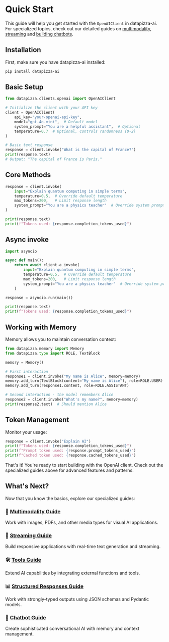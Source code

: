 # Quick Start

This guide will help you get started with the `OpenAIClient` in datapizza-ai. For specialized topics, check out our detailed guides on [multimodality](multimodality.md), [streaming](streaming.md) and [building chatbots](chatbot.md).

## Installation

First, make sure you have datapizza-ai installed:

```bash
pip install datapizza-ai
```

## Basic Setup


```python
from datapizza.clients.openai import OpenAIClient

# Initialize the client with your API key
client = OpenAIClient(
    api_key="your-openai-api-key",
    model="gpt-4o-mini",  # Default model
    system_prompt="You are a helpful assistant",  # Optional
    temperature=0.7  # Optional, controls randomness (0-2)
)
```


```python
# Basic text response
response = client.invoke("What is the capital of France?")
print(response.text)
# Output: "The capital of France is Paris."
```

## Core Methods


```python
response = client.invoke(
    input="Explain quantum computing in simple terms",
    temperature=0.5,  # Override default temperature
    max_tokens=200,   # Limit response length
    system_prompt="You are a physics teacher"  # Override system prompt
)

print(response.text)
print(f"Tokens used: {response.completion_tokens_used}")
```


## Async invoke

```python
import asyncio

async def main():
    return await client.a_invoke(
        input="Explain quantum computing in simple terms",
        temperature=0.5,  # Override default temperature
        max_tokens=200,   # Limit response length
        system_prompt="You are a physics teacher"  # Override system prompt
    )

response = asyncio.run(main())

print(response.text)
print(f"Tokens used: {response.completion_tokens_used}")
```
## Working with Memory

Memory allows you to maintain conversation context:

```python
from datapizza.memory import Memory
from datapizza.type import ROLE, TextBlock

memory = Memory()

# First interaction
response1 = client.invoke("My name is Alice", memory=memory)
memory.add_turn(TextBlock(content="My name is Alice"), role=ROLE.USER)
memory.add_turn(response1.content, role=ROLE.ASSISTANT)

# Second interaction - the model remembers Alice
response2 = client.invoke("What's my name?", memory=memory)
print(response2.text)  # Should mention Alice
```

## Token Management
Monitor your usage:

```python
response = client.invoke("Explain AI")
print(f"Tokens used: {response.completion_tokens_used}")
print(f"Prompt token used: {response.prompt_tokens_used}")
print(f"Cached token used: {response.cached_tokens_used}")
```

That's it! You're ready to start building with the OpenAI client. Check out the specialized guides above for advanced features and patterns.



## What's Next?

Now that you know the basics, explore our specialized guides:

### 📸 [Multimodality Guide](multimodality.md)
Work with images, PDFs, and other media types for visual AI applications.

### 🌊 [Streaming Guide](streaming.md)
Build responsive applications with real-time text generation and streaming.

### 🛠️ [Tools Guide](tools.md)
Extend AI capabilities by integrating external functions and tools.

### 📊 [Structured Responses Guide](structured_responses.md)
Work with strongly-typed outputs using JSON schemas and Pydantic models.

### 🤖 [Chatbot Guide](chatbot.md)
Create sophisticated conversational AI with memory and context management.

